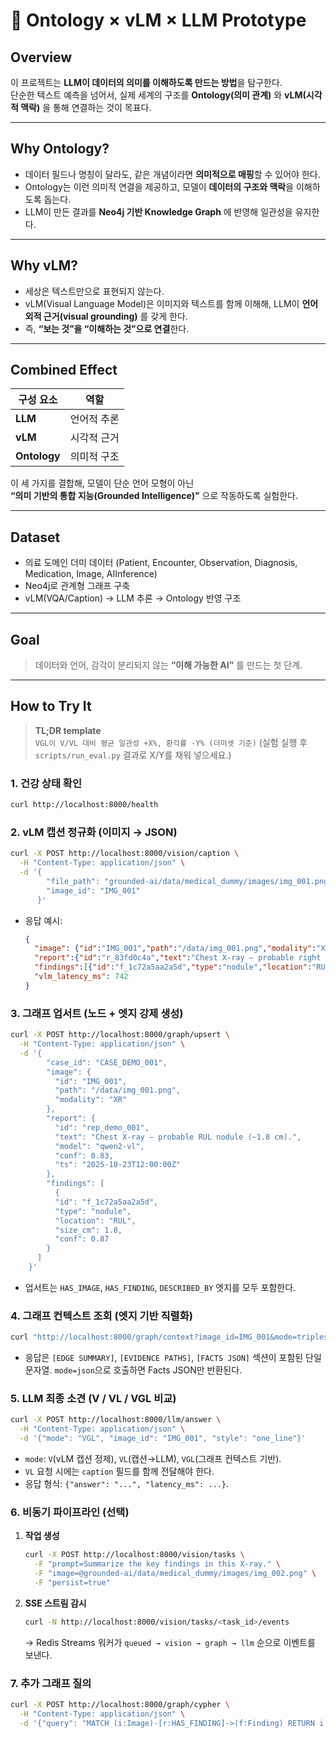 # 🧠 Ontology × vLM × LLM Prototype

## Overview
이 프로젝트는 **LLM이 데이터의 의미를 이해하도록 만드는 방법**을 탐구한다.  
단순한 텍스트 예측을 넘어서, 실제 세계의 구조를 **Ontology(의미 관계)** 와 **vLM(시각적 맥락)** 을 통해 연결하는 것이 목표다.

---

## Why Ontology?
- 데이터 필드나 명칭이 달라도, 같은 개념이라면 **의미적으로 매핑**할 수 있어야 한다.  
- Ontology는 이런 의미적 연결을 제공하고, 모델이 **데이터의 구조와 맥락**을 이해하도록 돕는다.  
- LLM이 만든 결과를 **Neo4j 기반 Knowledge Graph** 에 반영해 일관성을 유지한다.

---

## Why vLM?
- 세상은 텍스트만으로 표현되지 않는다.  
- vLM(Visual Language Model)은 이미지와 텍스트를 함께 이해해, LLM이 **언어 외적 근거(visual grounding)** 를 갖게 한다.  
- 즉, **“보는 것”을 “이해하는 것”으로 연결**한다.

---

## Combined Effect
| 구성 요소 | 역할 |
|------------|------|
| **LLM** | 언어적 추론 |
| **vLM** | 시각적 근거 |
| **Ontology** | 의미적 구조 |

이 세 가지를 결합해, 모델이 단순 언어 모형이 아닌  
**“의미 기반의 통합 지능(Grounded Intelligence)”** 으로 작동하도록 실험한다.

---

## Dataset
- 의료 도메인 더미 데이터 (Patient, Encounter, Observation, Diagnosis, Medication, Image, AIInference)
- Neo4j로 관계형 그래프 구축  
- vLM(VQA/Caption) → LLM 추론 → Ontology 반영 구조

---

## Goal
> 데이터와 언어, 감각이 분리되지 않는 **“이해 가능한 AI”** 를 만드는 첫 단계.

---

## How to Try It

> **TL;DR template**  
> `VGL이 V/VL 대비 평균 일관성 +X%, 환각률 -Y% (더미셋 기준)`
> (실험 실행 후 `scripts/run_eval.py` 결과로 X/Y를 채워 넣으세요.)

### 1. 건강 상태 확인
```sh
curl http://localhost:8000/health
```

### 2. vLM 캡션 정규화 (이미지 → JSON)
```sh
curl -X POST http://localhost:8000/vision/caption \
  -H "Content-Type: application/json" \
  -d '{
        "file_path": "grounded-ai/data/medical_dummy/images/img_001.png",
        "image_id": "IMG_001"
      }'
```
- 응답 예시:
  ```json
  {
    "image": {"id":"IMG_001","path":"/data/img_001.png","modality":"XR"},
    "report":{"id":"r_83fd0c4a","text":"Chest X-ray – probable right upper lobe nodule (~1.8 cm).","model":"qwen2-vl","conf":0.83,"ts":"2025-10-23T12:00:00.000000+00:00"},
    "findings":[{"id":"f_1c72a5aa2a5d","type":"nodule","location":"RUL","size_cm":1.8,"conf":0.87}],
    "vlm_latency_ms": 742
  }
  ```

### 3. 그래프 업서트 (노드 + 엣지 강제 생성)
```sh
curl -X POST http://localhost:8000/graph/upsert \
  -H "Content-Type: application/json" \
  -d '{
        "case_id": "CASE_DEMO_001",
        "image": {
          "id": "IMG_001",
          "path": "/data/img_001.png",
          "modality": "XR"
        },
        "report": {
          "id": "rep_demo_001",
          "text": "Chest X-ray – probable RUL nodule (~1.8 cm).",
          "model": "qwen2-vl",
          "conf": 0.83,
          "ts": "2025-10-23T12:00:00Z"
        },
        "findings": [
          {
          "id": "f_1c72a5aa2a5d",
          "type": "nodule",
          "location": "RUL",
          "size_cm": 1.8,
          "conf": 0.87
        }
      ]
    }'
```
- 업서트는 `HAS_IMAGE`, `HAS_FINDING`, `DESCRIBED_BY` 엣지를 모두 포함한다.

### 4. 그래프 컨텍스트 조회 (엣지 기반 직렬화)
```sh
curl "http://localhost:8000/graph/context?image_id=IMG_001&mode=triples&k=2"
```
- 응답은 `[EDGE SUMMARY]`, `[EVIDENCE PATHS]`, `[FACTS JSON]` 섹션이 포함된 단일 문자열. `mode=json`으로 호출하면 Facts JSON만 반환된다.

### 5. LLM 최종 소견 (V / VL / VGL 비교)
```sh
curl -X POST http://localhost:8000/llm/answer \
  -H "Content-Type: application/json" \
  -d '{"mode": "VGL", "image_id": "IMG_001", "style": "one_line"}'
```
- `mode`: `V`(vLM 캡션 정제), `VL`(캡션→LLM), `VGL`(그래프 컨텍스트 기반).
- `VL` 요청 시에는 `caption` 필드를 함께 전달해야 한다.
- 응답 형식: `{"answer": "...", "latency_ms": ...}`.

### 6. 비동기 파이프라인 (선택)
1. **작업 생성**
   ```sh
   curl -X POST http://localhost:8000/vision/tasks \
     -F "prompt=Summarize the key findings in this X-ray." \
     -F "image=@grounded-ai/data/medical_dummy/images/img_002.png" \
     -F "persist=true"
   ```
2. **SSE 스트림 감시**
   ```sh
   curl -N http://localhost:8000/vision/tasks/<task_id>/events
   ```
   → Redis Streams 워커가 `queued → vision → graph → llm` 순으로 이벤트를 보낸다.

### 7. 추가 그래프 질의
```sh
curl -X POST http://localhost:8000/graph/cypher \
  -H "Content-Type: application/json" \
  -d '{"query": "MATCH (i:Image)-[r:HAS_FINDING]->(f:Finding) RETURN i.id AS image, f.type AS finding LIMIT 5"}'
```
